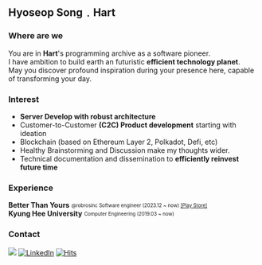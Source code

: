 ## Hyoseop Song﹒Hart

### Where are we
You are in **Hart**'s programming archive as a software pioneer.  
I have ambition to build earth an futuristic **efficient technology planet**.  
May you discover profound inspiration during your presence here, capable of transforming your day.

### Interest
- **Server Develop with robust architecture** 
- Customer-to-Customer **(C2C) Product development** starting with ideation
- Blockchain (based on Ethereum Layer 2, Polkadot, Defi, etc)
- Healthy Brainstorming and Discussion make my thoughts wider.
- Technical documentation and dissemination to **efficiently reinvest future time**
  
### Experience
**Better Than Yours** <sub><sup>@robrosinc Software engineer (2023.12 ~ now) [[Play Store]](https://play.google.com/store/apps/details?id=com.robros.ownz)</sup></sub>      
**Kyung Hee University** <sub><sup>Computer Engineering (2019.03 ~ now)</sup></sub>

### Contact
<a href="mailto:lvsy@proton.me"><img src="https://img.shields.io/badge/ProtonMail-8B89CC?style=flat&logo=protonmail&logoColor=&link=mailto:lvsy@proton.me"/></a>
[![LinkedIn](https://img.shields.io/badge/LinkedIn-%230077B5.svg?style=flat&logo=linkedin&logoColor=white&link=https://www.linkedin.com/in/hyoseop-song)](https://www.linkedin.com/in/hyoseop-song) [![Hits](https://hits.seeyoufarm.com/api/count/incr/badge.svg?url=https%3A%2F%2Fgithub.com%2Floveysuby&count_bg=%2353E1C7&title_bg=%23555555&icon=&icon_color=%23E7E7E7&title=hits&edge_flat=false)](https://hits.seeyoufarm.com)
